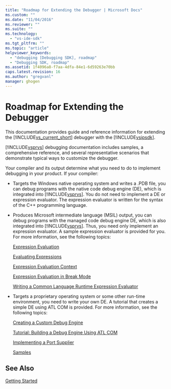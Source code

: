 ```yaml
---
title: "Roadmap for Extending the Debugger | Microsoft Docs"
ms.custom: ""
ms.date: "11/04/2016"
ms.reviewer: ""
ms.suite: ""
ms.technology: 
  - "vs-ide-sdk"
ms.tgt_pltfrm: ""
ms.topic: "article"
helpviewer_keywords: 
  - "debugging [Debugging SDK], roadmap"
  - "Debugging SDK, roadmap"
ms.assetid: 1f4096a8-f7aa-4dfa-84e1-6d59263e70bb
caps.latest.revision: 16
ms.author: "gregvanl"
manager: ghogen
---
```

# Roadmap for Extending the Debugger
This documentation provides guide and reference information for extending the [!INCLUDE[vs_current_short](../../code-quality/includes/vs_current_short_md.md)] debugger with the [!INCLUDE[vsipsdk](../../extensibility/includes/vsipsdk_md.md)].  
  
 [!INCLUDE[vsprvs](../../code-quality/includes/vsprvs_md.md)] debugging documentation includes samples, a comprehensive reference, and several representative scenarios that demonstrate typical ways to customize the debugger.  
  
 Your compiler and its output determine what you need to do to implement debugging in your product. If your compiler:  
  
-   Targets the Windows native operating system and writes a .PDB file, you can debug programs with the native code debug engine (DE), which is integrated into [!INCLUDE[vsprvs](../../code-quality/includes/vsprvs_md.md)]. You do not need to implement a DE or expression evaluator. The expression evaluator is written for the syntax of the C++ programming language.  
  
-   Produces Microsoft intermediate language (MSIL) output, you can debug programs with the managed code debug engine DE, which is also integrated into [!INCLUDE[vsprvs](../../code-quality/includes/vsprvs_md.md)]. Thus, you need only implement an expression evaluator. A sample expression evaluator is provided for you. For more information, see the following topics:  
  
     [Expression Evaluation](../../extensibility/debugger/expression-evaluation-visual-studio-debugging-sdk.md)  
  
     [Evaluating Expressions](../../extensibility/debugger/evaluating-expressions.md)  
  
     [Expression Evaluation Context](../../extensibility/debugger/expression-evaluation-context.md)  
  
     [Expression Evaluation in Break Mode](../../extensibility/debugger/expression-evaluation-in-break-mode.md)  
  
     [Writing a Common Language Runtime Expression Evaluator](../../extensibility/debugger/writing-a-common-language-runtime-expression-evaluator.md)  
  
-   Targets a proprietary operating system or some other run-time environment, you need to write your own DE. A tutorial that creates a simple DE using ATL COM is provided. For more information, see the following topics:  
  
     [Creating a Custom Debug Engine](../../extensibility/debugger/creating-a-custom-debug-engine.md)  
  
     [Tutorial: Building a Debug Engine Using ATL COM](http://msdn.microsoft.com/en-us/9097b71e-1fe7-48f7-bc00-009e25940c24)  
  
     [Implementing a Port Supplier](../../extensibility/debugger/implementing-a-port-supplier.md)  
  
     [Samples](../../extensibility/debugger/visual-studio-debugging-samples.md)  
  
## See Also  
 [Getting Started](../../extensibility/debugger/getting-started-with-debugger-extensibility.md)